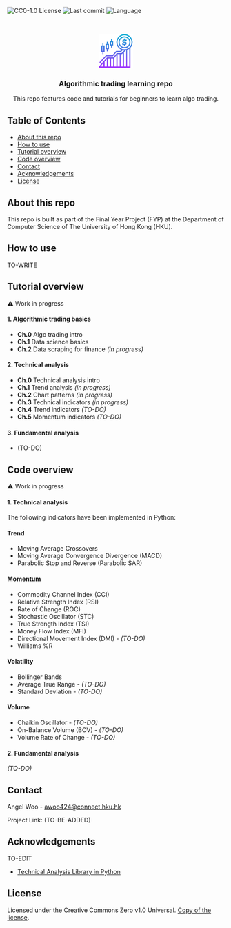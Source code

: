 ![CC0-1.0 License][license-shield] 
![Last commit][last-commit-shield]
![Language][language-shield]

<!-- PROJECT LOGO -->
<br />
<p align="center">
  <img src="images/logo.png" alt="Logo" width="80" height="80">
  <h3 align="center">Algorithmic trading learning repo</h3>

  <p align="center">
    This repo features code and tutorials for beginners to learn algo trading.
  </p>
</p>

<!-- TABLE OF CONTENTS -->
## Table of Contents

* [About this repo](#about-this-repo)
* [How to use](#how-to-use)
* [Tutorial overview](#tutorial-overview)
* [Code overview](#code-overview)
* [Contact](#contact)
* [Acknowledgements](#acknowledgements)
* [License](#license)

## About this repo 

This repo is built as part of the Final Year Project (FYP) at the Department of Computer Science of The University of Hong Kong (HKU). 

## How to use

TO-WRITE

## Tutorial overview
⚠️ Work in progress

#### 1. Algorithmic trading basics
* <b>Ch.0</b> Algo trading intro
* <b>Ch.1</b> Data science basics
* <b>Ch.2</b> Data scraping for finance <i>(in progress)</i>

#### 2. Technical analysis
* <b>Ch.0</b> Technical analysis intro
* <b>Ch.1</b> Trend analysis <i>(in progress)</i>
* <b>Ch.2</b> Chart patterns <i>(in progress)</i>
* <b>Ch.3</b> Technical indicators <i>(in progress)</i>
* <b>Ch.4</b> Trend indicators <i>(TO-DO)</i>
* <b>Ch.5</b> Momentum indicators <i>(TO-DO)</i>

#### 3. Fundamental analysis
* (TO-DO)

## Code overview
⚠️ Work in progress

#### 1. Technical analysis
The following indicators have been implemented in Python:

#### Trend
* Moving Average Crossovers
* Moving Average Convergence Divergence (MACD)
* Parabolic Stop and Reverse (Parabolic SAR)
  
#### Momentum
* Commodity Channel Index (CCI)
* Relative Strength Index (RSI)
* Rate of Change (ROC) 
* Stochastic Oscillator (STC)
* True Strength Index (TSI)
* Money Flow Index (MFI)
* Directional Movement Index (DMI) <i>- (TO-DO)</i>
* Williams %R

#### Volatility
* Bollinger Bands
* Average True Range <i>- (TO-DO)</i>
* Standard Deviation <i>- (TO-DO)</i>

#### Volume
* Chaikin Oscillator <i>- (TO-DO)</i>
* On-Balance Volume (BOV) <i>- (TO-DO)</i>
* Volume Rate of Change <i>- (TO-DO)</i>

#### 2. Fundamental analysis
<i>(TO-DO)</i>

## Contact

Angel Woo - awoo424@connect.hku.hk

Project Link: (TO-BE-ADDED)

## Acknowledgements

TO-EDIT
* [Technical Analysis Library in Python](https://github.com/bukosabino/ta) 

## License
Licensed under the Creative Commons Zero v1.0 Universal.
[Copy of the license](https://github.com/awoo424/algotrading/blob/master/LICENSE).

<!-- MARKDOWN LINKS & IMAGES -->
[license-shield]: https://img.shields.io/github/license/awoo424/algotrading
[last-commit-shield]: https://img.shields.io/github/last-commit/awoo424/algotrading?color=blue
[language-shield]: https://img.shields.io/github/languages/top/awoo424/algotrading?color=purple
